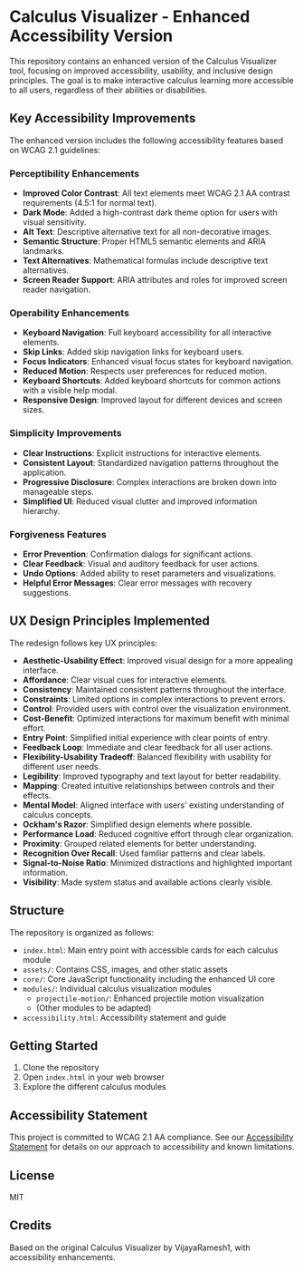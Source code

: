 # Calculus Visualizer - Enhanced Accessibility Version

This repository contains an enhanced version of the Calculus Visualizer tool, focusing on improved accessibility, usability, and inclusive design principles. The goal is to make interactive calculus learning more accessible to all users, regardless of their abilities or disabilities.

## Key Accessibility Improvements

The enhanced version includes the following accessibility features based on WCAG 2.1 guidelines:

### Perceptibility Enhancements
- **Improved Color Contrast**: All text elements meet WCAG 2.1 AA contrast requirements (4.5:1 for normal text).
- **Dark Mode**: Added a high-contrast dark theme option for users with visual sensitivity.
- **Alt Text**: Descriptive alternative text for all non-decorative images.
- **Semantic Structure**: Proper HTML5 semantic elements and ARIA landmarks.
- **Text Alternatives**: Mathematical formulas include descriptive text alternatives.
- **Screen Reader Support**: ARIA attributes and roles for improved screen reader navigation.

### Operability Enhancements
- **Keyboard Navigation**: Full keyboard accessibility for all interactive elements.
- **Skip Links**: Added skip navigation links for keyboard users.
- **Focus Indicators**: Enhanced visual focus states for keyboard navigation.
- **Reduced Motion**: Respects user preferences for reduced motion.
- **Keyboard Shortcuts**: Added keyboard shortcuts for common actions with a visible help modal.
- **Responsive Design**: Improved layout for different devices and screen sizes.

### Simplicity Improvements
- **Clear Instructions**: Explicit instructions for interactive elements.
- **Consistent Layout**: Standardized navigation patterns throughout the application.
- **Progressive Disclosure**: Complex interactions are broken down into manageable steps.
- **Simplified UI**: Reduced visual clutter and improved information hierarchy.

### Forgiveness Features
- **Error Prevention**: Confirmation dialogs for significant actions.
- **Clear Feedback**: Visual and auditory feedback for user actions.
- **Undo Options**: Added ability to reset parameters and visualizations.
- **Helpful Error Messages**: Clear error messages with recovery suggestions.

## UX Design Principles Implemented

The redesign follows key UX principles:

- **Aesthetic-Usability Effect**: Improved visual design for a more appealing interface.
- **Affordance**: Clear visual cues for interactive elements.
- **Consistency**: Maintained consistent patterns throughout the interface.
- **Constraints**: Limited options in complex interactions to prevent errors.
- **Control**: Provided users with control over the visualization environment.
- **Cost-Benefit**: Optimized interactions for maximum benefit with minimal effort.
- **Entry Point**: Simplified initial experience with clear points of entry.
- **Feedback Loop**: Immediate and clear feedback for all user actions.
- **Flexibility-Usability Tradeoff**: Balanced flexibility with usability for different user needs.
- **Legibility**: Improved typography and text layout for better readability.
- **Mapping**: Created intuitive relationships between controls and their effects.
- **Mental Model**: Aligned interface with users' existing understanding of calculus concepts.
- **Ockham's Razor**: Simplified design elements where possible.
- **Performance Load**: Reduced cognitive effort through clear organization.
- **Proximity**: Grouped related elements for better understanding.
- **Recognition Over Recall**: Used familiar patterns and clear labels.
- **Signal-to-Noise Ratio**: Minimized distractions and highlighted important information.
- **Visibility**: Made system status and available actions clearly visible.

## Structure

The repository is organized as follows:

- `index.html`: Main entry point with accessible cards for each calculus module
- `assets/`: Contains CSS, images, and other static assets
- `core/`: Core JavaScript functionality including the enhanced UI core
- `modules/`: Individual calculus visualization modules
  - `projectile-motion/`: Enhanced projectile motion visualization
  - (Other modules to be adapted)
- `accessibility.html`: Accessibility statement and guide

## Getting Started

1. Clone the repository
2. Open `index.html` in your web browser
3. Explore the different calculus modules

## Accessibility Statement

This project is committed to WCAG 2.1 AA compliance. See our [Accessibility Statement](accessibility.html) for details on our approach to accessibility and known limitations.

## License

MIT

## Credits

Based on the original Calculus Visualizer by VijayaRamesh1, with accessibility enhancements.
